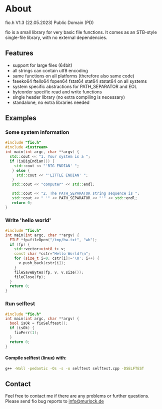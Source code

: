 # About

fio.h V1.3 (22.05.2023) Public Domain (PD)

fio is a small library for very basic file functions.
It comes as an STB-style single-file library, with no external dependencies.

## Features
* support for large files (64bit)
* all strings can contain utf8 encoding
* same functions on all platforms (therefore also same code)
* fseeko64 ftello64 fopen64 fstat64 stat64 ststat64 on all systems
* system specific abstractions for PATH_SEPARATOR and EOL
* byteorder specific read and write functions
* single header library (no extra compiling is necessary)
* standalone, no extra libraries needed

## Examples

### Some system information
```c++
#include "fio.h"
#include <iostream>
int main(int argc, char **argv) {
  std::cout << "1. Your system is a ";
  if (isBigEndian()) {
    std::cout << "'BIG ENDIAN' ";
   } else {
     std::cout << "'LITTLE ENDIAN' ";
   }
   std::cout << "computer" << std::endl;

   std::cout << "2. The PATH_SEPARATOR string sequence is ";
   std::cout << " '" << PATH_SEPARATOR << "'" << std::endl;
   return 0;
}
```

### Write 'hello world'
```c++
#include "fio.h"
int main(int argc, char **argv) {
  FILE *fp=fileOpen("/tmp/hw.txt", "wb");
  if (fp) {
    std::vector<uint8_t> v;
    const char *cstr="Hello World!\n";
    for (size_t i=0; cstr[i]!='\0'; i++) {
      v.push_back(cstr[i]);
    }
    fileSaveBytes(fp, v, v.size());
    fileClose(fp);
  }
  return 0;
}
```

### Run selftest
```c++
#include "fio.h"
int main(int argc, char **argv) {
  bool isOk = fioSelftest();
  if (isOk) {
    fioPerr(1);
  }
  return 0;
}
```

#### Compile selftest (linux) with:
```bash
g++ -Wall -pedantic -Os -s -o selftest selftest.cpp -DSELFTEST
```


## Contact
Feel free to contact me if there are any problems or further questions.  
Please send fio bug reports to info@murlock.de
